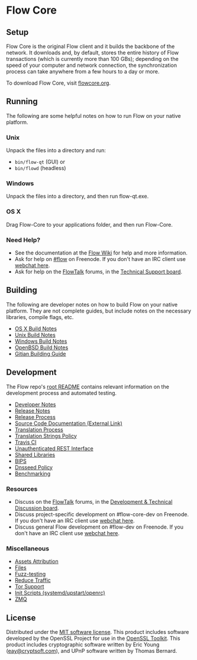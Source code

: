 Flow Core
=============

Setup
---------------------
Flow Core is the original Flow client and it builds the backbone of the network. It downloads and, by default, stores the entire history of Flow transactions (which is currently more than 100 GBs); depending on the speed of your computer and network connection, the synchronization process can take anywhere from a few hours to a day or more.

To download Flow Core, visit [flowcore.org](https://flowcore.org/en/releases/).

Running
---------------------
The following are some helpful notes on how to run Flow on your native platform.

### Unix

Unpack the files into a directory and run:

- `bin/flow-qt` (GUI) or
- `bin/flowd` (headless)

### Windows

Unpack the files into a directory, and then run flow-qt.exe.

### OS X

Drag Flow-Core to your applications folder, and then run Flow-Core.

### Need Help?

* See the documentation at the [Flow Wiki](https://en.flow.it/wiki/Main_Page)
for help and more information.
* Ask for help on [#flow](http://webchat.freenode.net?channels=flow) on Freenode. If you don't have an IRC client use [webchat here](http://webchat.freenode.net?channels=flow).
* Ask for help on the [FlowTalk](https://flowtalk.org/) forums, in the [Technical Support board](https://flowtalk.org/index.php?board=4.0).

Building
---------------------
The following are developer notes on how to build Flow on your native platform. They are not complete guides, but include notes on the necessary libraries, compile flags, etc.

- [OS X Build Notes](build-osx.md)
- [Unix Build Notes](build-unix.md)
- [Windows Build Notes](build-windows.md)
- [OpenBSD Build Notes](build-openbsd.md)
- [Gitian Building Guide](gitian-building.md)

Development
---------------------
The Flow repo's [root README](/README.md) contains relevant information on the development process and automated testing.

- [Developer Notes](developer-notes.md)
- [Release Notes](release-notes.md)
- [Release Process](release-process.md)
- [Source Code Documentation (External Link)](https://dev.visucore.com/flow/doxygen/)
- [Translation Process](translation_process.md)
- [Translation Strings Policy](translation_strings_policy.md)
- [Travis CI](travis-ci.md)
- [Unauthenticated REST Interface](REST-interface.md)
- [Shared Libraries](shared-libraries.md)
- [BIPS](bips.md)
- [Dnsseed Policy](dnsseed-policy.md)
- [Benchmarking](benchmarking.md)

### Resources
* Discuss on the [FlowTalk](https://flowtalk.org/) forums, in the [Development & Technical Discussion board](https://flowtalk.org/index.php?board=6.0).
* Discuss project-specific development on #flow-core-dev on Freenode. If you don't have an IRC client use [webchat here](http://webchat.freenode.net/?channels=flow-core-dev).
* Discuss general Flow development on #flow-dev on Freenode. If you don't have an IRC client use [webchat here](http://webchat.freenode.net/?channels=flow-dev).

### Miscellaneous
- [Assets Attribution](assets-attribution.md)
- [Files](files.md)
- [Fuzz-testing](fuzzing.md)
- [Reduce Traffic](reduce-traffic.md)
- [Tor Support](tor.md)
- [Init Scripts (systemd/upstart/openrc)](init.md)
- [ZMQ](zmq.md)

License
---------------------
Distributed under the [MIT software license](/COPYING).
This product includes software developed by the OpenSSL Project for use in the [OpenSSL Toolkit](https://www.openssl.org/). This product includes
cryptographic software written by Eric Young ([eay@cryptsoft.com](mailto:eay@cryptsoft.com)), and UPnP software written by Thomas Bernard.
